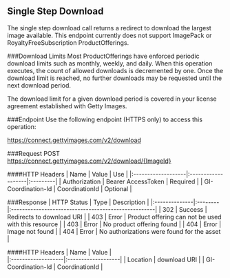 Single Step Download
-------------------------------------
The single step download call returns a redirect to download the largest image available. 
This endpoint currently does not support ImagePack or RoyaltyFreeSubscription ProductOfferings.

###Download Limits
Most ProductOfferings have enforced periodic download limits such as monthly, 
weekly, and daily. When this operation executes, the count of allowed downloads is 
decremented by one. Once the download limit is reached, no further downloads 
may be requested until the next download period.

The download limit for a given download period is covered in your license 
agreement established with Getty Images.


###Endpoint
Use the following endpoint (HTTPS only) to access this operation:

  https://connect.gettyimages.com/v2/download

###Request
  POST https://connect.gettyimages.com/v2/download/{ImageId}

####HTTP Headers
| Name               | Value              | Use      | 
|:-------------------|:-------------------|:---------|
| Authorization      | Bearer AccessToken | Required |
| GI-Coordination-Id | CoordinationId     | Optional |

###Response
| HTTP Status   | Type    | Description                                         |
|:--------------|:--------|:----------------------------------------------------|
| 302           | Success | Redirects to download URI                           |
| 403           | Error   | Product offering can not be used with this resource |
| 403           | Error   | No product offering found                           |
| 404           | Error   | Image not found                                     |
| 404           | Error   | No authorizations were found for the asset          |

####HTTP Headers
| Name               | Value              |  
|:-------------------|:-------------------|
| Location           | download URI       |
| GI-Coordination-Id | CoordinationId     |
